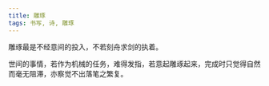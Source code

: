 ```yaml
---
title: 雕琢
tags: 书写, 诗, 雕琢
---
```


雕琢最是不经意间的投入，不若刻舟求剑的执着。

世间的事情，若作为机械的任务，难得发指，若意起雕琢起来，完成时只觉得自然而毫无阻滞，亦察觉不出落笔之繁复。